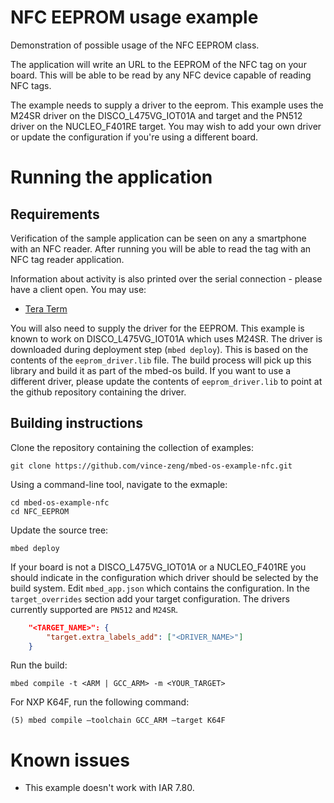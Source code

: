 # NFC EEPROM usage example

Demonstration of possible usage of the NFC EEPROM class. 

The application will write an URL to the EEPROM of the NFC tag on your board. This will be able to be read by any NFC device capable of reading NFC tags.

The example needs to supply a driver to the eeprom. This example uses the M24SR driver on the DISCO\_L475VG\_IOT01A and target and the PN512 driver on the NUCLEO\_F401RE target. You may wish to add your own driver or update the configuration if you're using a different board.

# Running the application

## Requirements

Verification of the sample application can be seen on any a smartphone with an NFC reader. After running you will be able to read the tag with an NFC tag reader application.

Information about activity is also printed over the serial connection - please have a client open. You may use:

- [Tera Term](https://ttssh2.osdn.jp/index.html.en)

You will also need to supply the driver for the EEPROM. This example is known to work on DISCO_L475VG_IOT01A which uses M24SR. The driver is downloaded during deployment step (`mbed deploy`). This is based on the contents of the `eeprom_driver.lib` file. The build process will pick up this library and build it as part of the mbed-os build. If you want to use a different driver, please update the contents of `eeprom_driver.lib` to point at the github repository containing the driver.

## Building instructions

Clone the repository containing the collection of examples:

```
git clone https://github.com/vince-zeng/mbed-os-example-nfc.git
```

Using a command-line tool, navigate to the exmaple:

```
cd mbed-os-example-nfc
cd NFC_EEPROM
```

Update the source tree:

```
mbed deploy
```

If your board is not a DISCO\_L475VG\_IOT01A or a NUCLEO\_F401RE you should indicate in the configuration which driver should be selected by the build system. Edit `mbed_app.json` which contains the configuration. In the `target_overrides` section add your target configuration. The drivers currently supported are `PN512` and `M24SR`.

```json
    "<TARGET_NAME>": {
        "target.extra_labels_add": ["<DRIVER_NAME>"]
    }
```


Run the build:

```
mbed compile -t <ARM | GCC_ARM> -m <YOUR_TARGET>
```

For NXP K64F, run the following command:
```
(5)	mbed compile –toolchain GCC_ARM –target K64F
```

# Known issues

* This example doesn't work with IAR 7.80.